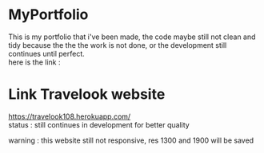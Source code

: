 # MyPortfolio
This is my portfolio that i've been made, the code maybe still not clean and tidy because the the the work is not done,
or the development still continues until perfect. <br>
here is the link :

# Link Travelook website
https://travelook108.herokuapp.com/ <br>
status : still continues in development for better quality 

warning : this website still not responsive, res 1300 and 1900 will be saved
